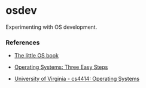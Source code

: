 # osdev

Experimenting with OS development.

### References

* [The little OS book](https://littleosbook.github.io/)

* [Operating Systems: Three Easy Steps](http://pages.cs.wisc.edu/~remzi/OSTEP/)

* [University of Virginia - cs4414: Operating Systems](http://www.rust-class.org/)